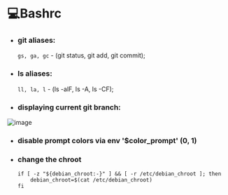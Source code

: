 # 💻Bashrc

- ### git aliases:
    `gs, ga, gc` - (git status, git add, git commit);
- ### ls aliases:
    `ll, la, l` - (ls -alF, ls -A, ls -CF);
- ### displaying current git branch:

![image](https://github.com/user-attachments/assets/7020a596-74eb-4714-bb06-7c0f4ac54a22)

- ### disable prompt colors via env '$color_prompt' (0, 1)
- ### change the chroot
   ```
   if [ -z "${debian_chroot:-}" ] && [ -r /etc/debian_chroot ]; then
       debian_chroot=$(cat /etc/debian_chroot)
   fi
   ```


